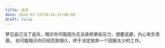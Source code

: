```yaml
---
title: 逃兵
date: 2020-02-15T20:54:12+08:00
draft: false
---
```


梦见自己当了逃兵，暗示你可能因为无法承担某些压力，想要逃避，内心有负责感。
也可能暗示你已经忍耐很久，终于决定放弃一个回报太少的工作。
